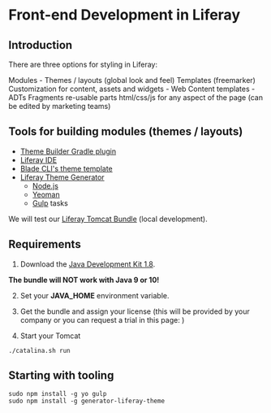 # Front-end Development in Liferay

## Introduction

There are three options for styling in Liferay:

Modules
	- Themes / layouts (global look and feel)
Templates (freemarker)
	Customization for content, assets and widgets
	- Web Content templates
	- ADTs
Fragments
	re-usable parts
	html/css/js for any aspect of the page (can be edited by marketing teams)


## Tools for building modules (themes / layouts)

- [Theme Builder Gradle plugin](https://dev.liferay.com/es/develop/reference/-/knowledge_base/7-1/theme-builder-gradle-plugin)
- [Liferay IDE](https://dev.liferay.com/es/develop/tutorials/-/knowledge_base/7-1/liferay-ide)
- [Blade CLI's theme template](https://dev.liferay.com/es/develop/tutorials/-/knowledge_base/7-1/blade-cli)
- [Liferay Theme Generator](https://dev.liferay.com/es/develop/tutorials/-/knowledge_base/7-0/themes-generator)
	- [Node.js](https://nodejs.org/en/)
	- [Yeoman](http://yeoman.io/)
	- [Gulp](https://gulpjs.com/) tasks

We will test our [Liferay Tomcat Bundle](https://www.liferay.com/downloads-community) (local development).

## Requirements
1. Download the [Java Development Kit 1.8](http://www.oracle.com/technetwork/java/javase/downloads/jdk8-downloads-2133151.html).

**The bundle will NOT work with Java 9 or 10!**

2. Set your **JAVA_HOME** environment variable.

3. Get the bundle and assign your license (this will be provided by your company or you can request a trial in this page: )

4. Start your Tomcat

```
./catalina.sh run
```


## Starting with tooling
```
sudo npm install -g yo gulp
sudo npm install -g generator-liferay-theme
```
